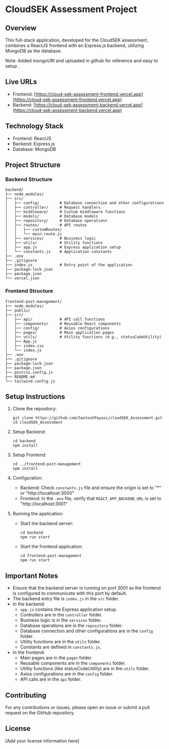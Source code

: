 # CloudSEK Assessment Project

## Overview
This full-stack application, developed for the CloudSEK assessment, combines a ReactJS frontend with an Express.js backend, utilizing MongoDB as the database.  

Note: Added mongoURI and uploaded in github for reference and easy to setup .

## Live URLs
- Frontend: [https://cloud-sek-assessment-frontend.vercel.app](https://cloud-sek-assessment-frontend.vercel.app)
- Backend: [https://cloud-sek-assessment-backend.vercel.app](https://cloud-sek-assessment-backend.vercel.app)

## Technology Stack
- Frontend: ReactJS
- Backend: Express.js
- Database: MongoDB

## Project Structure

### Backend Structure
```
backend/
├── node_modules/
├── src/
│   ├── config/         # Database connection and other configurations
│   ├── controller/     # Request handlers
│   ├── middleware/     # Custom middleware functions
│   ├── models/         # Database models
│   ├── repository/     # Database operations
│   ├── routes/         # API routes
│   │   ├── customRoutes/
│   │   └── main.route.js
│   ├── services/       # Business logic
│   ├── utils/          # Utility functions
│   ├── app.js          # Express application setup
│   └── constants.js    # Application constants
├── .env
├── .gitignore
├── index.js            # Entry point of the application
├── package-lock.json
├── package.json
└── vercel.json
```

### Frontend Structure
```
frontend-post-management/
├── node_modules/
├── public/
├── src/
│   ├── api/            # API call functions
│   ├── components/     # Reusable React components
│   ├── config/         # Axios configurations
│   ├── pages/          # Main application pages
│   ├── utils/          # Utility functions (e.g., statusCodeUtility)
│   ├── App.js
│   ├── index.css
│   └── index.js
├── .env
├── .gitignore
├── package-lock.json
├── package.json
├── postcss.config.js
├── README.md
└── tailwind.config.js
```

## Setup Instructions

1. Clone the repository:
   ```
   git clone https://github.com/SantoshPayasi/cloudSEK_Assessment.git
   cd cloudSEK_Assessment
   ```

2. Setup Backend:
   ```
   cd backend
   npm install
   ```

3. Setup Frontend:
   ```
   cd ../frontend-post-management
   npm install
   ```

4. Configuration:
   - Backend: Check `constants.js` file and ensure the origin is set to "\*" or "http://localhost:3000"
   - Frontend: In the `.env` file, verify that `REACT_APP_BACKEND_URL` is set to "http://localhost:3001"

5. Running the application:
   - Start the backend server:
     ```
     cd backend
     npm run start
     ```
   - Start the frontend application:
     ```
     cd frontend-post-management
     npm run start
     ```

## Important Notes
- Ensure that the backend server is running on port 3001 as the frontend is configured to communicate with this port by default.
- The backend entry file is `index.js` in the `src` folder.
- In the backend:
  - `app.js` contains the Express application setup.
  - Controllers are in the `controller` folder.
  - Business logic is in the `services` folder.
  - Database operations are in the `repository` folder.
  - Database connection and other configurations are in the `config` folder.
  - Utility functions are in the `utils` folder.
  - Constants are defined in `constants.js`.
- In the frontend:
  - Main pages are in the `pages` folder.
  - Reusable components are in the `components` folder.
  - Utility functions (like statusCodeUtility) are in the `utils` folder.
  - Axios configurations are in the `config` folder.
  - API calls are in the `api` folder.

## Contributing
For any contributions or issues, please open an issue or submit a pull request on the GitHub repository.

## License
[Add your license information here]
